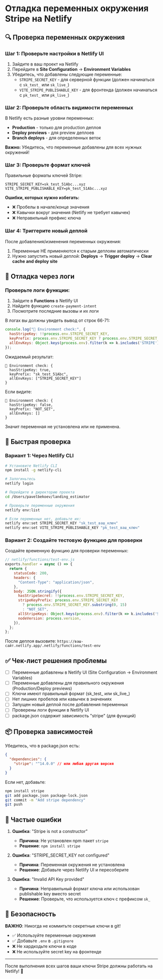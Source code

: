 # Отладка переменных окружения Stripe на Netlify

## 🔍 Проверка переменных окружения

### Шаг 1: Проверьте настройки в Netlify UI

1. Зайдите в ваш проект на Netlify
2. Перейдите в **Site Configuration** → **Environment Variables**
3. Убедитесь, что добавлены следующие переменные:
   - `STRIPE_SECRET_KEY` - для серверной функции (должен начинаться с `sk_test_` или `sk_live_`)
   - `VITE_STRIPE_PUBLISHABLE_KEY` - для фронтенда (должен начинаться с `pk_test_` или `pk_live_`)

### Шаг 2: Проверьте область видимости переменных

В Netlify есть разные уровни переменных:
- **Production** - только для production деплоя
- **Deploy previews** - для preview деплоев
- **Branch deploys** - для определенных веток

**Важно:** Убедитесь, что переменные добавлены для всех нужных окружений!

### Шаг 3: Проверьте формат ключей

Правильные форматы ключей Stripe:
```
STRIPE_SECRET_KEY=sk_test_51Abc...xyz
VITE_STRIPE_PUBLISHABLE_KEY=pk_test_51Abc...xyz
```

**Ошибки, которых нужно избегать:**
- ❌ Пробелы в начале/конце значения
- ❌ Кавычки вокруг значения (Netlify не требует кавычек)
- ❌ Неправильный префикс ключа

### Шаг 4: Триггерите новый деплой

После добавления/изменения переменных окружения:
1. Переменные НЕ применяются к старым деплоям автоматически
2. Нужно запустить новый деплой: **Deploys** → **Trigger deploy** → **Clear cache and deploy site**

## 🐛 Отладка через логи

### Проверьте логи функции:

1. Зайдите в **Functions** в Netlify UI
2. Найдите функцию `create-payment-intent`
3. Посмотрите последние вызовы и их логи

В логах вы должны увидеть вывод от строк 66-71:
```javascript
console.log("🔑 Environment check:", {
  hasStripeKey: !!process.env.STRIPE_SECRET_KEY,
  keyPrefix: process.env.STRIPE_SECRET_KEY ? process.env.STRIPE_SECRET_KEY.substring(0, 15) : "NOT_SET",
  allEnvKeys: Object.keys(process.env).filter(k => k.includes('STRIPE'))
});
```

Ожидаемый результат:
```
🔑 Environment check: {
  hasStripeKey: true,
  keyPrefix: "sk_test_51Abc",
  allEnvKeys: ["STRIPE_SECRET_KEY"]
}
```

Если видите:
```
🔑 Environment check: {
  hasStripeKey: false,
  keyPrefix: "NOT_SET",
  allEnvKeys: []
}
```
Значит переменная не установлена или не применена.

## 🔧 Быстрая проверка

### Вариант 1: Через Netlify CLI

```bash
# Установите Netlify CLI
npm install -g netlify-cli

# Залогиньтесь
netlify login

# Перейдите в директорию проекта
cd /Users/pavelbekoev/landing_estimator

# Проверьте переменные окружения
netlify env:list

# Если переменных нет, добавьте их:
netlify env:set STRIPE_SECRET_KEY "sk_test_ваш_ключ"
netlify env:set VITE_STRIPE_PUBLISHABLE_KEY "pk_test_ваш_ключ"
```

### Вариант 2: Создайте тестовую функцию для проверки

Создайте временную функцию для проверки переменных:

```javascript
// netlify/functions/test-env.js
exports.handler = async () => {
  return {
    statusCode: 200,
    headers: {
      "Content-Type": "application/json",
    },
    body: JSON.stringify({
      hasStripeSecret: !!process.env.STRIPE_SECRET_KEY,
      stripeKeyPrefix: process.env.STRIPE_SECRET_KEY 
        ? process.env.STRIPE_SECRET_KEY.substring(0, 15) 
        : "NOT_SET",
      allStripeKeys: Object.keys(process.env).filter(k => k.includes('STRIPE')),
      nodeVersion: process.version,
    }),
  };
};
```

После деплоя вызовите: `https://ваш-сайт.netlify.app/.netlify/functions/test-env`

## ✅ Чек-лист решения проблемы

- [ ] Переменные добавлены в Netlify UI (Site Configuration → Environment Variables)
- [ ] Переменные добавлены для правильного окружения (Production/Deploy previews)
- [ ] Ключи имеют правильный формат (sk_test_ или sk_live_)
- [ ] Нет лишних пробелов или кавычек в значениях
- [ ] Запущен новый деплой после добавления переменных
- [ ] Проверены логи функции в Netlify UI
- [ ] package.json содержит зависимость "stripe" (для функций)

## 📦 Проверка зависимостей

Убедитесь, что в package.json есть:
```json
{
  "dependencies": {
    "stripe": "^14.0.0" // или любая другая версия
  }
}
```

Если нет, добавьте:
```bash
npm install stripe
git add package.json package-lock.json
git commit -m "Add stripe dependency"
git push
```

## 🚨 Частые ошибки

1. **Ошибка**: "Stripe is not a constructor"
   - **Причина**: Не установлен npm пакет `stripe`
   - **Решение**: `npm install stripe`

2. **Ошибка**: "STRIPE_SECRET_KEY not configured"
   - **Причина**: Переменная окружения не установлена
   - **Решение**: Добавьте через Netlify UI и пересоберите

3. **Ошибка**: "Invalid API Key provided"
   - **Причина**: Неправильный формат ключа или использован publishable key вместо secret
   - **Решение**: Проверьте, что используется ключ с префиксом `sk_`

## 🔐 Безопасность

**ВАЖНО**: Никогда не коммитьте секретные ключи в git!
- ✅ Используйте переменные окружения
- ✅ Добавьте `.env` в `.gitignore`
- ❌ Не хардкодьте ключи в коде
- ❌ Не используйте secret key на фронтенде

---

После выполнения всех шагов ваши ключи Stripe должны работать на Netlify! 🎉

